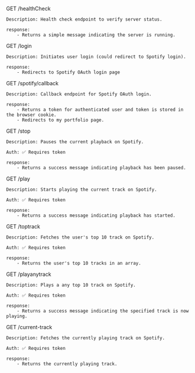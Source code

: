 GET /healthCheck

    Description: Health check endpoint to verify server status.

    response:
        - Returns a simple message indicating the server is running.

GET /login

    Description: Initiates user login (could redirect to Spotify login).

    response:
        - Redirects to Spotify OAuth login page


GET /spotify/callback

    Description: Callback endpoint for Spotify OAuth login.

    response:
        - Returns a token for authenticated user and token is stored in the browser cookie.
        - Redirects to my portfolio page.


GET /stop

    Description: Pauses the current playback on Spotify.

    Auth: ✅ Requires token

    response:
        - Returns a success message indicating playback has been paused.

GET /play

    Description: Starts playing the current track on Spotify.

    Auth: ✅ Requires token

    response:
        - Returns a success message indicating playback has started.

GET /toptrack

    Description: Fetches the user's top 10 track on Spotify.

    Auth: ✅ Requires token

    response:
        - Returns the user's top 10 tracks in an array.

GET /playanytrack

    Description: Plays a any top 10 track on Spotify.

    Auth: ✅ Requires token

    response:
        - Returns a success message indicating the specified track is now playing.

GET /current-track

    Description: Fetches the currently playing track on Spotify.

    Auth: ✅ Requires token

    response:
        - Returns the currently playing track.